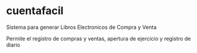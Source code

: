 # cuentafacil
Sistema para generar Libros Electronicos de Compra y Venta

Permite el registro de compras y ventas, apertura de ejercicio y registro de diario
